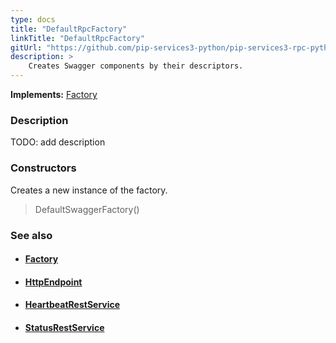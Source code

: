 ```yaml
---
type: docs
title: "DefaultRpcFactory"
linkTitle: "DefaultRpcFactory"
gitUrl: "https://github.com/pip-services3-python/pip-services3-rpc-python"
description: >
    Creates Swagger components by their descriptors.
---
```


**Implements:** [Factory](../../../components/build/factory)

### Description

TODO: add description

### Constructors
Creates a new instance of the factory.

> DefaultSwaggerFactory()



### See also
- #### [Factory](../../../components/build/factory)
- #### [HttpEndpoint](../../services/http_endpoint)
- #### [HeartbeatRestService](../../services/heartbeat_rest_service)
- #### [StatusRestService](../../services/status_rest_service)
